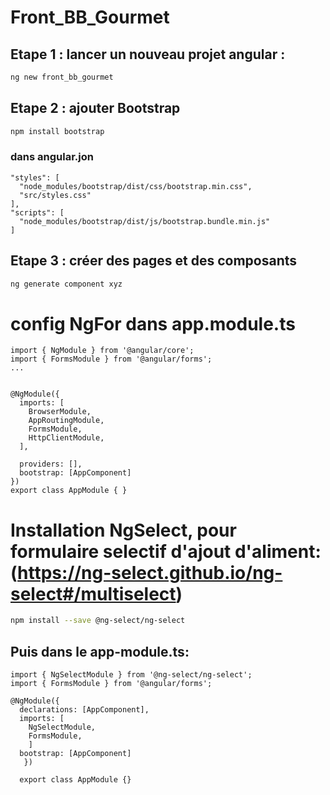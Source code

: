 # Front_BB_Gourmet

## Etape 1 : lancer un nouveau projet angular :
```bash
ng new front_bb_gourmet
```

## Etape 2 : ajouter Bootstrap
```bash
npm install bootstrap
```

### dans angular.jon
```
"styles": [
  "node_modules/bootstrap/dist/css/bootstrap.min.css",
  "src/styles.css"
],
"scripts": [
  "node_modules/bootstrap/dist/js/bootstrap.bundle.min.js"
]
```

## Etape 3 : créer des pages et des composants
```bash
ng generate component xyz
```

# config NgFor dans app.module.ts
```
import { NgModule } from '@angular/core';
import { FormsModule } from '@angular/forms';
...


@NgModule({
  imports: [
    BrowserModule,
    AppRoutingModule,
    FormsModule,
    HttpClientModule,
  ],

  providers: [],
  bootstrap: [AppComponent]
})
export class AppModule { }
```

# Installation NgSelect, pour formulaire selectif d'ajout d'aliment: (https://ng-select.github.io/ng-select#/multiselect)
```bash
npm install --save @ng-select/ng-select
```

## Puis dans le app-module.ts:
```
import { NgSelectModule } from '@ng-select/ng-select'; 
import { FormsModule } from '@angular/forms';

@NgModule({ 
  declarations: [AppComponent], 
  imports: [
    NgSelectModule, 
    FormsModule, 
    ]
  bootstrap: [AppComponent]
   }) 
  
  export class AppModule {}

```